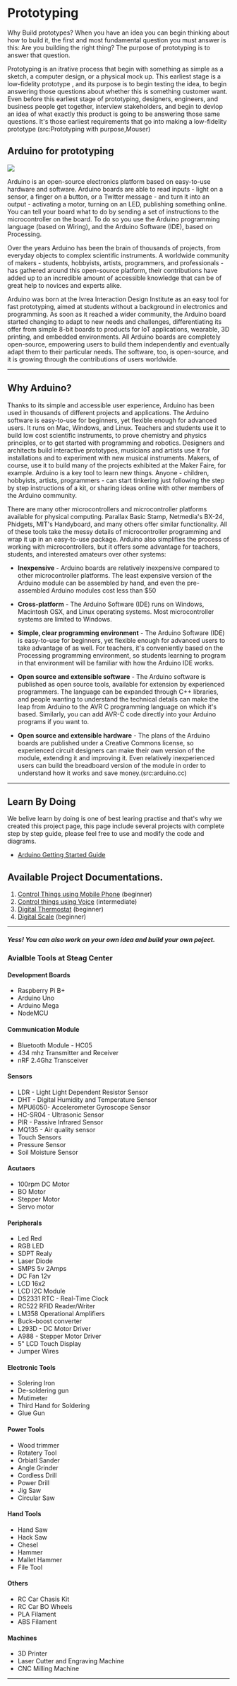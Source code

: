 # Prototyping

Why Build prototypes? When you have an idea you can begin thinking about how to build it, the first and most fundamental question you must answer is this: Are you building the right thing? The purpose of prototyping is to answer that question.

Prototyping is an itrative process that begin with something as simple as a sketch, a computer design, or a physical mock up. This earliest stage is a low-fidelity prototype , and its purpose is to begin testing the idea, to begin answering those questions about whether this is something customer want. Even before this earliest stage of prototyping, designers, engineers, and business people get together, interview stakeholders, and begin to devlop an idea of what exactly this product is going to be answering those same questions. It's those earliest requirements that go into making a low-fidelity prototype (src:Prototyping with purpose,Mouser)

## Arduino for prototyping

![](https://www.arduino.cc/en/uploads/Trademark/ArduinoCommunityLogo.png)

Arduino is an open-source electronics platform based on easy-to-use hardware and software. Arduino boards are able to read inputs - light on a sensor, a finger on a button, or a Twitter message - and turn it into an output - activating a motor, turning on an LED, publishing something online. You can tell your board what to do by sending a set of instructions to the microcontroller on the board. To do so you use the Arduino programming language (based on Wiring), and the Arduino Software (IDE), based on Processing.

Over the years Arduino has been the brain of thousands of projects, from everyday objects to complex scientific instruments. A worldwide community of makers - students, hobbyists, artists, programmers, and professionals - has gathered around this open-source platform, their contributions have added up to an incredible amount of accessible knowledge that can be of great help to novices and experts alike.

Arduino was born at the Ivrea Interaction Design Institute as an easy tool for fast prototyping, aimed at students without a background in electronics and programming. As soon as it reached a wider community, the Arduino board started changing to adapt to new needs and challenges, differentiating its offer from simple 8-bit boards to products for IoT applications, wearable, 3D printing, and embedded environments. All Arduino boards are completely open-source, empowering users to build them independently and eventually adapt them to their particular needs. The software, too, is open-source, and it is growing through the contributions of users worldwide.

<hr>

## Why Arduino?

Thanks to its simple and accessible user experience, Arduino has been used in thousands of different projects and applications. The Arduino software is easy-to-use for beginners, yet flexible enough for advanced users. It runs on Mac, Windows, and Linux. Teachers and students use it to build low cost scientific instruments, to prove chemistry and physics principles, or to get started with programming and robotics. Designers and architects build interactive prototypes, musicians and artists use it for installations and to experiment with new musical instruments. Makers, of course, use it to build many of the projects exhibited at the Maker Faire, for example. Arduino is a key tool to learn new things. Anyone - children, hobbyists, artists, programmers - can start tinkering just following the step by step instructions of a kit, or sharing ideas online with other members of the Arduino community.

There are many other microcontrollers and microcontroller platforms available for physical computing. Parallax Basic Stamp, Netmedia's BX-24, Phidgets, MIT's Handyboard, and many others offer similar functionality. All of these tools take the messy details of microcontroller programming and wrap it up in an easy-to-use package. Arduino also simplifies the process of working with microcontrollers, but it offers some advantage for teachers, students, and interested amateurs over other systems:

* **Inexpensive** - Arduino boards are relatively inexpensive compared to other microcontroller platforms. The least expensive version of the Arduino module can be assembled by hand, and even the pre-assembled Arduino modules cost less than $50 

* **Cross-platform** - The Arduino Software (IDE) runs on Windows, Macintosh OSX, and Linux operating systems. Most microcontroller systems are limited to Windows.

* **Simple, clear programming environment** - The Arduino Software (IDE) is easy-to-use for beginners, yet flexible enough for advanced users to take advantage of as well. For teachers, it's conveniently based on the Processing programming environment, so students learning to program in that environment will be familiar with how the Arduino IDE works.

* **Open source and extensible software** - The Arduino software is published as open source tools, available for extension by experienced programmers. The language can be expanded through C++ libraries, and people wanting to understand the technical details can make the leap from Arduino to the AVR C programming language on which it's based. Similarly, you can add AVR-C code directly into your Arduino programs if you want to.

* **Open source and extensible hardware** - The plans of the Arduino boards are published under a Creative Commons license, so experienced circuit designers can make their own version of the module, extending it and improving it. Even relatively inexperienced users can build the breadboard version of the module in order to understand how it works and save money.(src:arduino.cc)

<hr>

## Learn By Doing

We belive learn by doing is one of best learing practise and that's why we created this project page, this page include several projects with complete step by step guide, please feel free to use and modify the code and diagrams. 

* [Arduino Getting Started Guide ](Arduino-basics/arduino-basics.md)


## Available Project Documentations. 


1. [Control Things using Mobile Phone](Control-Things-Using-Mobile-Phone/control-things-using-phone.md) (beginner)
2. [Control things using Voice](Control-Things-Using-Voice/control-things-using-voice.md) (intermediate)
3. [Digital Thermostat](Digital-Thermostat/digital-thermostat.md) (beginner)
4. [Digital Scale](Digital-Scale/digital-scale.md) (beginner)


<hr>

##### Yess! You can also work on your own idea and build your own poject.

### Avialble Tools at Steag Center 

#### Development Boards

* Raspberry Pi B+
* Arduino Uno
* Arduino Mega
* NodeMCU

#### Communication Module

* Bluetooth Module - HC05
* 434 mhz Transmitter and Receiver 
* nRF 2.4Ghz Transceiver

#### Sensors

* LDR - Light Light Dependent Resistor Sensor
* DHT -  Digital Humidity and Temperature Sensor
* MPU6050- Accelerometer Gyroscope Sensor
* HC-SR04 - Ultrasonic Sensor
* PIR - Passive Infrared Sensor
* MQ135 - Air quality sensor
* Touch Sensors 
* Pressure Sensor
* Soil Moisture Sensor 

#### Acutaors 

* 100rpm DC Motor 
* BO Motor
* Stepper Motor 
* Servo motor

#### Peripherals
* Led Red
* RGB LED
* SDPT Realy
* Laser Diode
* SMPS 5v 2Amps 
* DC Fan 12v
* LCD 16x2 
* LCD I2C Module
* DS2331 RTC - Real-Time Clock
* RC522 RFID Reader/Writer 
* LM358 Operational Amplifiers
* Buck–boost converter 
* L293D - DC Motor Driver
* A988 - Stepper Motor Driver
* 5" LCD Touch Display
* Jumper Wires

#### Electronic Tools

* Solering Iron 
* De-soldering gun
* Mutimeter
* Third Hand for Soldering 
* Glue Gun 

#### Power Tools

* Wood trimmer
* Rotatery Tool
* Orbiatl Sander
* Angle Grinder 
* Cordless Drill
* Power Drill
* Jig Saw
* Circular Saw

#### Hand Tools
* Hand Saw
* Hack Saw
* Chesel
* Hammer
* Mallet Hammer
* File Tool

#### Others

* RC Car Chasis Kit
* RC Car BO Wheels
* PLA Filament
* ABS Filament


#### Machines
* 3D Printer
* Laser Cutter and Engraving Machine
* CNC Milling Machine



<hr>
